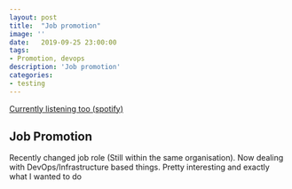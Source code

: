 ```yaml
---
layout: post
title:  "Job promotion"
image: ''
date:   2019-09-25 23:00:00
tags:
- Promotion, devops
description: 'Job promotion'
categories:
- testing
---
```


<p class="currently-listening-to"><a href="spotify:track:4DDzkbIwmJVAAo1yJmr5V1">Currently listening too (spotify)</a></p>

## Job Promotion

<p>Recently changed job role (Still within the same organisation). Now dealing with DevOps/Infrastructure based things. Pretty interesting and exactly what I wanted to do </p>
